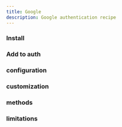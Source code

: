 ```yaml
---
title: Google
description: Google authentication recipe
---
```


### Install

### Add to auth

### configuration

### customization

### methods

### limitations
